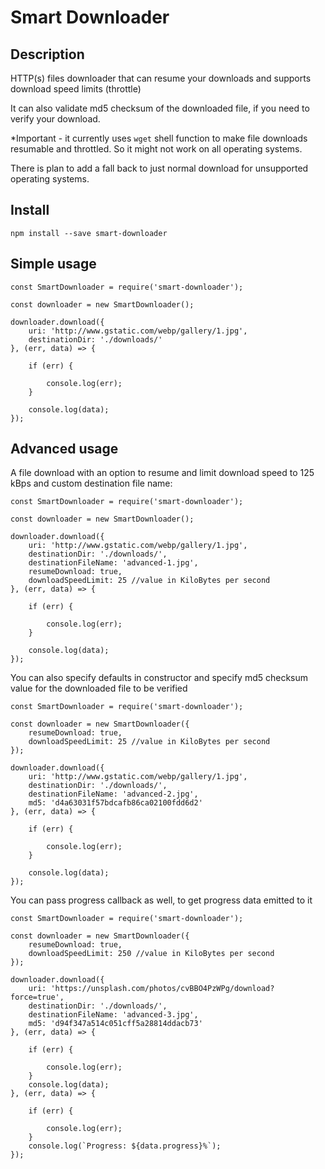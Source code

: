 
# Smart Downloader

## Description
HTTP(s) files downloader that can resume your downloads and supports download speed limits (throttle)

It can also validate md5 checksum of the downloaded file, if you need to verify your download.

*Important - it currently uses `wget` shell function to make file downloads resumable and throttled. So it might not work on all operating systems.

There is plan to add a fall back to just normal download for unsupported operating systems.

## Install
```npm install --save smart-downloader```

## Simple usage
```
const SmartDownloader = require('smart-downloader');

const downloader = new SmartDownloader();

downloader.download({
    uri: 'http://www.gstatic.com/webp/gallery/1.jpg',
    destinationDir: './downloads/'
}, (err, data) => {

    if (err) {

        console.log(err);
    }

    console.log(data);
});
```

## Advanced usage
A file download with an option to resume and limit download speed to 125 kBps and custom destination file name:
```
const SmartDownloader = require('smart-downloader');

const downloader = new SmartDownloader();

downloader.download({
    uri: 'http://www.gstatic.com/webp/gallery/1.jpg',
    destinationDir: './downloads/',
    destinationFileName: 'advanced-1.jpg',
    resumeDownload: true,
    downloadSpeedLimit: 25 //value in KiloBytes per second
}, (err, data) => {

    if (err) {

        console.log(err);
    }

    console.log(data);
});
```
You can also specify defaults in constructor and specify md5 checksum value for the downloaded file to be verified
```
const SmartDownloader = require('smart-downloader');

const downloader = new SmartDownloader({
    resumeDownload: true,
    downloadSpeedLimit: 25 //value in KiloBytes per second
});

downloader.download({
    uri: 'http://www.gstatic.com/webp/gallery/1.jpg',
    destinationDir: './downloads/',
    destinationFileName: 'advanced-2.jpg',
    md5: 'd4a63031f57bdcafb86ca02100fdd6d2'
}, (err, data) => {

    if (err) {

        console.log(err);
    }

    console.log(data);
});
```
You can pass progress callback as well, to get progress data emitted to it
```
const SmartDownloader = require('smart-downloader');

const downloader = new SmartDownloader({
    resumeDownload: true,
    downloadSpeedLimit: 250 //value in KiloBytes per second
});

downloader.download({
    uri: 'https://unsplash.com/photos/cvBBO4PzWPg/download?force=true',
    destinationDir: './downloads/',
    destinationFileName: 'advanced-3.jpg',
    md5: 'd94f347a514c051cff5a28814ddacb73'
}, (err, data) => {

    if (err) {

        console.log(err);
    }
    console.log(data);
}, (err, data) => {

    if (err) {

        console.log(err);
    }
    console.log(`Progress: ${data.progress}%`);
});
```